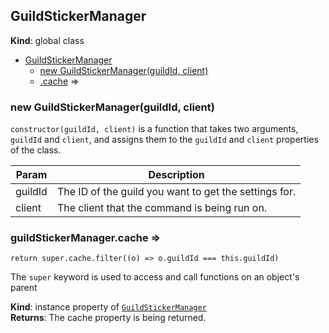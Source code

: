 <a name="GuildStickerManager"></a>

## GuildStickerManager
**Kind**: global class  

* [GuildStickerManager](#GuildStickerManager)
    * [new GuildStickerManager(guildId, client)](#new_GuildStickerManager_new)
    * [.cache](#GuildStickerManager+cache) ⇒

<a name="new_GuildStickerManager_new"></a>

### new GuildStickerManager(guildId, client)
`constructor(guildId, client)` is a function that takes two arguments, `guildId` and `client`, andassigns them to the `guildId` and `client` properties of the class.


| Param | Description |
| --- | --- |
| guildId | The ID of the guild you want to get the settings for. |
| client | The client that the command is being run on. |

<a name="GuildStickerManager+cache"></a>

### guildStickerManager.cache ⇒
`return super.cache.filter((o) => o.guildId === this.guildId)`The `super` keyword is used to access and call functions on an object's parent

**Kind**: instance property of [<code>GuildStickerManager</code>](#GuildStickerManager)  
**Returns**: The cache property is being returned.  
